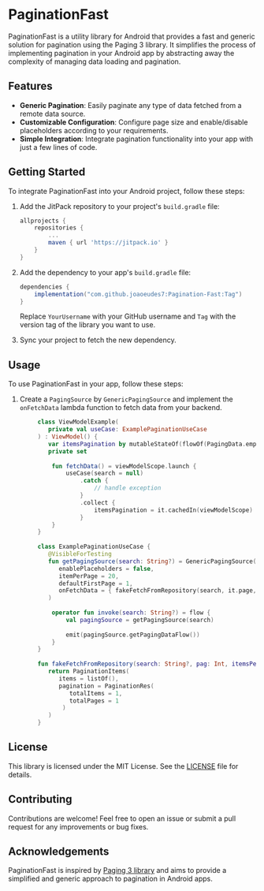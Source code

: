 # PaginationFast

PaginationFast is a utility library for Android that provides a fast and generic solution for pagination using the Paging 3 library. It simplifies the process of implementing pagination in your Android app by abstracting away the complexity of managing data loading and pagination.

## Features

- **Generic Pagination**: Easily paginate any type of data fetched from a remote data source.
- **Customizable Configuration**: Configure page size and enable/disable placeholders according to your requirements.
- **Simple Integration**: Integrate pagination functionality into your app with just a few lines of code.

## Getting Started

To integrate PaginationFast into your Android project, follow these steps:

1. Add the JitPack repository to your project's `build.gradle` file:

    ```groovy
    allprojects {
        repositories {
            ...
            maven { url 'https://jitpack.io' }
        }
    }
    ```

2. Add the dependency to your app's `build.gradle` file:

    ```groovy
    dependencies {
        implementation("com.github.joaoeudes7:Pagination-Fast:Tag")
    }
    ```

   Replace `YourUsername` with your GitHub username and `Tag` with the version tag of the library you want to use.

3. Sync your project to fetch the new dependency.

## Usage

To use PaginationFast in your app, follow these steps:

1. Create a `PagingSource` by `GenericPagingSource` and implement the `onFetchData` lambda function to fetch data from your backend.

    ```kotlin
         class ViewModelExample(
            private val useCase: ExamplePaginationUseCase
         ) : ViewModel() {
            var itemsPagination by mutableStateOf(flowOf(PagingData.empty<Any>()))
            private set
            
             fun fetchData() = viewModelScope.launch {
                 useCase(search = null)
                     .catch {
                         // handle exception
                     }
                     .collect {
                         itemsPagination = it.cachedIn(viewModelScope)
                     }
             }
         }
         
         class ExamplePaginationUseCase {
            @VisibleForTesting
            fun getPagingSource(search: String?) = GenericPagingSource(
               enablePlaceholders = false,
               itemPerPage = 20,
               defaultFirstPage = 1,
               onFetchData = { fakeFetchFromRepository(search, it.page, it.itemsPerPage) }
            )
            
             operator fun invoke(search: String?) = flow {
                 val pagingSource = getPagingSource(search)
         
                 emit(pagingSource.getPagingDataFlow())
             }
         }
            
         fun fakeFetchFromRepository(search: String?, pag: Int, itemsPerPage: Int): PaginationItems<Any> {
            return PaginationItems(
               items = listOf(),
               pagination = PaginationRes(
                  totalItems = 1,
                  totalPages = 1
                )
            )
         }
    ```
## License

This library is licensed under the MIT License. See the [LICENSE](LICENSE) file for details.

## Contributing

Contributions are welcome! Feel free to open an issue or submit a pull request for any improvements or bug fixes.

## Acknowledgements

PaginationFast is inspired by [Paging 3 library](https://developer.android.com/topic/libraries/architecture/paging/v3-overview) and aims to provide a simplified and generic approach to pagination in Android apps.
